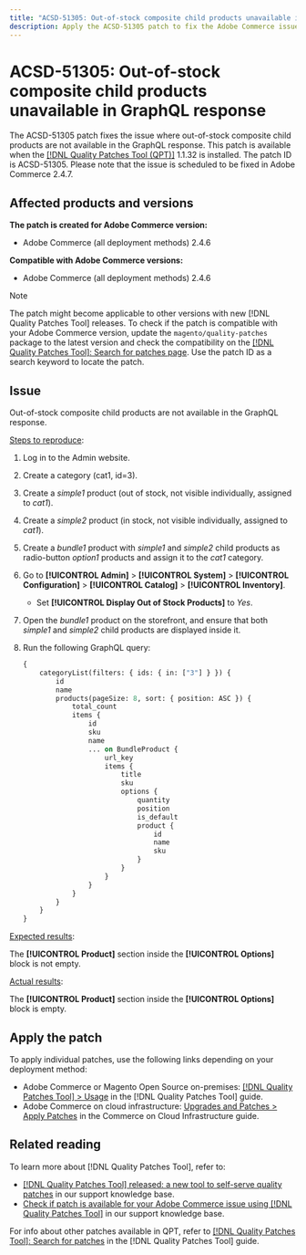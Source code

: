 ```yaml
---
title: "ACSD-51305: Out-of-stock composite child products unavailable in GraphQL response"
description: Apply the ACSD-51305 patch to fix the Adobe Commerce issue where out-of-stock composite child products are not available in the GraphQL response.
---
```

# ACSD-51305: Out-of-stock composite child products unavailable in GraphQL response

The ACSD-51305 patch fixes the issue where out-of-stock composite child products are not available in the GraphQL response. This patch is available when the [[!DNL Quality Patches Tool (QPT)]](/help/announcements/adobe-commerce-announcements/magento-quality-patches-released-new-tool-to-self-serve-quality-patches.md) 1.1.32 is installed. The patch ID is ACSD-51305. Please note that the issue is scheduled to be fixed in Adobe Commerce 2.4.7. 

## Affected products and versions

**The patch is created for Adobe Commerce version:**

* Adobe Commerce (all deployment methods) 2.4.6

**Compatible with Adobe Commerce versions:**

* Adobe Commerce (all deployment methods) 2.4.6

>[!NOTE]
>
>The patch might become applicable to other versions with new [!DNL Quality Patches Tool] releases. To check if the patch is compatible with your Adobe Commerce version, update the `magento/quality-patches` package to the latest version and check the compatibility on the [[!DNL Quality Patches Tool]: Search for patches page](https://experienceleague.adobe.com/tools/commerce-quality-patches/index.html). Use the patch ID as a search keyword to locate the patch.

## Issue

Out-of-stock composite child products are not available in the GraphQL response.

<u>Steps to reproduce</u>:

1. Log in to the Admin website.
1. Create a category (cat1, id=3).
1. Create a *simple1* product (out of stock, not visible individually, assigned to *cat1*).
1. Create a *simple2* product (in stock, not visible individually, assigned to *cat1*).
1. Create a *bundle1* product with *simple1* and *simple2* child products as radio-button *option1* products and assign it to the *cat1* category.
1. Go to **[!UICONTROL Admin]** > **[!UICONTROL System]** > **[!UICONTROL Configuration]** > **[!UICONTROL Catalog]** > **[!UICONTROL Inventory]**. 

    * Set **[!UICONTROL Display Out of Stock Products]** to *Yes*.

1. Open the *bundle1* product on the storefront, and ensure that both *simple1* and *simple2* child products are displayed inside it.
1. Run the following GraphQL query:

    ```GraphQL
    {
        categoryList(filters: { ids: { in: ["3"] } }) {
            id
            name
            products(pageSize: 8, sort: { position: ASC }) {
                total_count
                items {
                    id
                    sku
                    name
                    ... on BundleProduct {
                        url_key
                        items {
                            title
                            sku
                            options {
                                quantity
                                position
                                is_default
                                product {
                                    id
                                    name
                                    sku
                                }
                            }
                        }
                    }
                }
            }
        }
    }
    ```

<u>Expected results</u>:

The **[!UICONTROL Product]** section inside the **[!UICONTROL Options]** block is not empty.

<u>Actual results</u>:

The **[!UICONTROL Product]** section inside the **[!UICONTROL Options]** block is empty.

## Apply the patch

To apply individual patches, use the following links depending on your deployment method:

* Adobe Commerce or Magento Open Source on-premises: [[!DNL Quality Patches Tool] > Usage](https://experienceleague.adobe.com/docs/commerce-operations/tools/quality-patches-tool/usage.html) in the [!DNL Quality Patches Tool] guide.
* Adobe Commerce on cloud infrastructure: [Upgrades and Patches > Apply Patches](https://experienceleague.adobe.com/docs/commerce-cloud-service/user-guide/develop/upgrade/apply-patches.html) in the Commerce on Cloud Infrastructure guide.

## Related reading

To learn more about [!DNL Quality Patches Tool], refer to:

* [[!DNL Quality Patches Tool] released: a new tool to self-serve quality patches](/help/announcements/adobe-commerce-announcements/magento-quality-patches-released-new-tool-to-self-serve-quality-patches.md) in our support knowledge base.
* [Check if patch is available for your Adobe Commerce issue using [!DNL Quality Patches Tool]](/help/support-tools/patches-available-in-qpt-tool/check-patch-for-magento-issue-with-magento-quality-patches.md) in our support knowledge base.

For info about other patches available in QPT, refer to [[!DNL Quality Patches Tool]: Search for patches](https://experienceleague.adobe.com/tools/commerce-quality-patches/index.html) in the [!DNL Quality Patches Tool] guide.